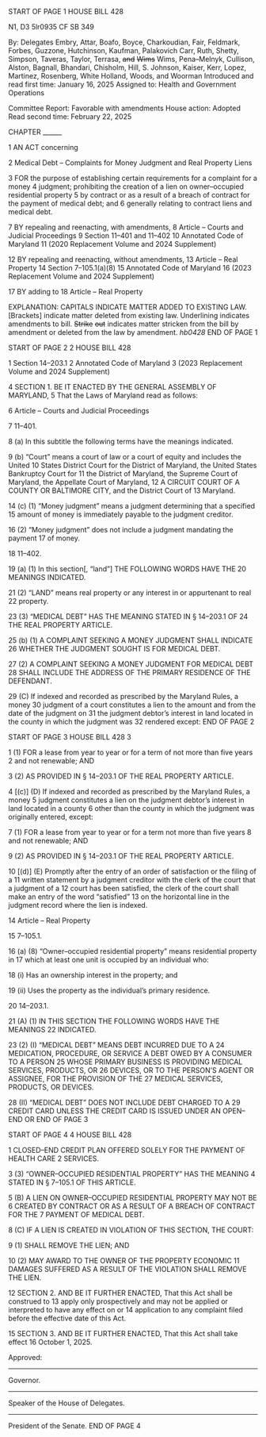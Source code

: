 START OF PAGE 1
HOUSE BILL 428

N1, D3 5lr0935
CF SB 349

By: Delegates Embry, Attar, Boafo, Boyce, Charkoudian, Fair, Feldmark, Forbes,
Guzzone, Hutchinson, Kaufman, Palakovich Carr, Ruth, Shetty, Simpson,
Taveras, Taylor, Terrasa, ~~and~~ ~~Wims~~ Wims, Pena–Melnyk, Cullison, Alston,
Bagnall, Bhandari, Chisholm, Hill, S. Johnson, Kaiser, Kerr, Lopez,
Martinez, Rosenberg, White Holland, Woods, and Woorman
Introduced and read first time: January 16, 2025
Assigned to: Health and Government Operations

Committee Report: Favorable with amendments
House action: Adopted
Read second time: February 22, 2025

CHAPTER ______

1 AN ACT concerning

2 Medical Debt – Complaints for Money Judgment and Real Property Liens

3 FOR the purpose of establishing certain requirements for a complaint for a money
4 judgment; prohibiting the creation of a lien on owner–occupied residential property
5 by contract or as a result of a breach of contract for the payment of medical debt; and
6 generally relating to contract liens and medical debt.

7 BY repealing and reenacting, with amendments,
8 Article – Courts and Judicial Proceedings
9 Section 11–401 and 11–402
10 Annotated Code of Maryland
11 (2020 Replacement Volume and 2024 Supplement)

12 BY repealing and reenacting, without amendments,
13 Article – Real Property
14 Section 7–105.1(a)(8)
15 Annotated Code of Maryland
16 (2023 Replacement Volume and 2024 Supplement)

17 BY adding to
18 Article – Real Property

EXPLANATION: CAPITALS INDICATE MATTER ADDED TO EXISTING LAW.
[Brackets] indicate matter deleted from existing law.
Underlining indicates amendments to bill.
~~Strike~~ ~~out~~ indicates matter stricken from the bill by amendment or deleted from the law by
amendment. *hb0428*
END OF PAGE 1

START OF PAGE 2
2 HOUSE BILL 428

1 Section 14–203.1
2 Annotated Code of Maryland
3 (2023 Replacement Volume and 2024 Supplement)

4 SECTION 1. BE IT ENACTED BY THE GENERAL ASSEMBLY OF MARYLAND,
5 That the Laws of Maryland read as follows:

6 Article – Courts and Judicial Proceedings

7 11–401.

8 (a) In this subtitle the following terms have the meanings indicated.

9 (b) “Court” means a court of law or a court of equity and includes the United
10 States District Court for the District of Maryland, the United States Bankruptcy Court for
11 the District of Maryland, the Supreme Court of Maryland, the Appellate Court of Maryland,
12 A CIRCUIT COURT OF A COUNTY OR BALTIMORE CITY, and the District Court of
13 Maryland.

14 (c) (1) “Money judgment” means a judgment determining that a specified
15 amount of money is immediately payable to the judgment creditor.

16 (2) “Money judgment” does not include a judgment mandating the payment
17 of money.

18 11–402.

19 (a) (1) In this section[, “land”] THE FOLLOWING WORDS HAVE THE
20 MEANINGS INDICATED.

21 (2) “LAND” means real property or any interest in or appurtenant to real
22 property.

23 (3) “MEDICAL DEBT” HAS THE MEANING STATED IN § 14–203.1 OF
24 THE REAL PROPERTY ARTICLE.

25 (b) (1) A COMPLAINT SEEKING A MONEY JUDGMENT SHALL INDICATE
26 WHETHER THE JUDGMENT SOUGHT IS FOR MEDICAL DEBT.

27 (2) A COMPLAINT SEEKING A MONEY JUDGMENT FOR MEDICAL DEBT
28 SHALL INCLUDE THE ADDRESS OF THE PRIMARY RESIDENCE OF THE DEFENDANT.

29 (C) If indexed and recorded as prescribed by the Maryland Rules, a money
30 judgment of a court constitutes a lien to the amount and from the date of the judgment on
31 the judgment debtor’s interest in land located in the county in which the judgment was
32 rendered except:
END OF PAGE 2

START OF PAGE 3
HOUSE BILL 428 3

1 (1) FOR a lease from year to year or for a term of not more than five years
2 and not renewable; AND

3 (2) AS PROVIDED IN § 14–203.1 OF THE REAL PROPERTY ARTICLE.

4 [(c)] (D) If indexed and recorded as prescribed by the Maryland Rules, a money
5 judgment constitutes a lien on the judgment debtor’s interest in land located in a county
6 other than the county in which the judgment was originally entered, except:

7 (1) FOR a lease from year to year or for a term not more than five years
8 and not renewable; AND

9 (2) AS PROVIDED IN § 14–203.1 OF THE REAL PROPERTY ARTICLE.

10 [(d)] (E) Promptly after the entry of an order of satisfaction or the filing of a
11 written statement by a judgment creditor with the clerk of the court that a judgment of a
12 court has been satisfied, the clerk of the court shall make an entry of the word “satisfied”
13 on the horizontal line in the judgment record where the lien is indexed.

14 Article – Real Property

15 7–105.1.

16 (a) (8) “Owner–occupied residential property” means residential property in
17 which at least one unit is occupied by an individual who:

18 (i) Has an ownership interest in the property; and

19 (ii) Uses the property as the individual’s primary residence.

20 14–203.1.

21 (A) (1) IN THIS SECTION THE FOLLOWING WORDS HAVE THE MEANINGS
22 INDICATED.

23 (2) (I) “MEDICAL DEBT” MEANS DEBT INCURRED DUE TO A
24 MEDICATION, PROCEDURE, OR SERVICE A DEBT OWED BY A CONSUMER TO A PERSON
25 WHOSE PRIMARY BUSINESS IS PROVIDING MEDICAL SERVICES, PRODUCTS, OR
26 DEVICES, OR TO THE PERSON’S AGENT OR ASSIGNEE, FOR THE PROVISION OF THE
27 MEDICAL SERVICES, PRODUCTS, OR DEVICES.

28 (II) “MEDICAL DEBT” DOES NOT INCLUDE DEBT CHARGED TO A
29 CREDIT CARD UNLESS THE CREDIT CARD IS ISSUED UNDER AN OPEN–END OR
END OF PAGE 3

START OF PAGE 4
4 HOUSE BILL 428

1 CLOSED–END CREDIT PLAN OFFERED SOLELY FOR THE PAYMENT OF HEALTH CARE
2 SERVICES.

3 (3) “OWNER–OCCUPIED RESIDENTIAL PROPERTY” HAS THE MEANING
4 STATED IN § 7–105.1 OF THIS ARTICLE.

5 (B) A LIEN ON OWNER–OCCUPIED RESIDENTIAL PROPERTY MAY NOT BE
6 CREATED BY CONTRACT OR AS A RESULT OF A BREACH OF CONTRACT FOR THE
7 PAYMENT OF MEDICAL DEBT.

8 (C) IF A LIEN IS CREATED IN VIOLATION OF THIS SECTION, THE COURT:

9 (1) SHALL REMOVE THE LIEN; AND

10 (2) MAY AWARD TO THE OWNER OF THE PROPERTY ECONOMIC
11 DAMAGES SUFFERED AS A RESULT OF THE VIOLATION SHALL REMOVE THE LIEN.

12 SECTION 2. AND BE IT FURTHER ENACTED, That this Act shall be construed to
13 apply only prospectively and may not be applied or interpreted to have any effect on or
14 application to any complaint filed before the effective date of this Act.

15 SECTION 3. AND BE IT FURTHER ENACTED, That this Act shall take effect
16 October 1, 2025.

Approved:

________________________________________________________________________________
Governor.

________________________________________________________________________________
Speaker of the House of Delegates.

________________________________________________________________________________
President of the Senate.
END OF PAGE 4